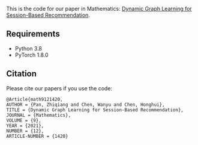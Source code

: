 This is the code for our paper in Mathematics: [Dynamic Graph Learning for Session-Based Recommendation](https://www.mdpi.com/2227-7390/9/12/1420).

## Requirements

- Python 3.8
- PyTorch 1.8.0

## Citation

Please cite our papers if you use the code:

```
@Article{math9121420,
AUTHOR = {Pan, Zhiqiang and Chen, Wanyu and Chen, Honghui},
TITLE = {Dynamic Graph Learning for Session-Based Recommendation},
JOURNAL = {Mathematics},
VOLUME = {9},
YEAR = {2021},
NUMBER = {12},
ARTICLE-NUMBER = {1420}
```
